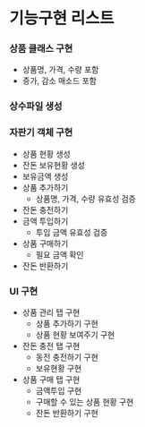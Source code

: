 기능구현 리스트
==========

### 상품 클래스 구현

- 상품명, 가격, 수량 포함
- 증가, 감소 매소드 포함

### 상수파일 생성

### 자판기 객체 구현

- 상품 현황 생성
- 잔돈 보유현황 생성
- 보유금액 생성
- 상품 추가하기
  - 상품명, 가격, 수량 유효성 검증
- 잔돈 충전하기
- 금액 투입하기
  - 투입 금액 유효성 검증
- 상품 구매하기
  - 필요 금액 확인
- 잔돈 반환하기

### UI 구현

- 상품 관리 탭 구현
  - 상품 추가하기 구현
  - 상품 현황 보여주기 구현
- 잔돈 충전 탭 구현
  - 동전 충전하기 구현
  - 보유현황 구현
- 상품 구매 탭 구현
  - 금액투입 구현
  - 구매할 수 있는 상품 현황 구현
  - 잔돈 반환하기 구현
